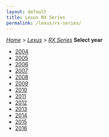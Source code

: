 ```yaml
---
layout: default
title: Lexus RX Series
permalink: /lexus/rx-series/
---
```

[*Home*](/) > [*Lexus*](/lexus/) > [*RX Series*](/lexus/rx-series/)
**Select year**
- [2004](/lexus/rx-series/2004/)
- [2005](/lexus/rx-series/2005/)
- [2006](/lexus/rx-series/2006/)
- [2007](/lexus/rx-series/2007/)
- [2008](/lexus/rx-series/2008/)
- [2009](/lexus/rx-series/2009/)
- [2010](/lexus/rx-series/2010/)
- [2011](/lexus/rx-series/2011/)
- [2012](/lexus/rx-series/2012/)
- [2013](/lexus/rx-series/2013/)
- [2014](/lexus/rx-series/2014/)
- [2015](/lexus/rx-series/2015/)
- [2016](/lexus/rx-series/2016/)
